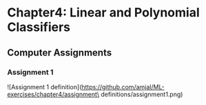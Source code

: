 # Chapter4: Linear and Polynomial Classifiers
## Computer Assignments
### Assignment 1

![Assignment 1 definition](https://github.com/amjal/ML-exercises/chapter4/assignment\ definitions/assignment1.png)
